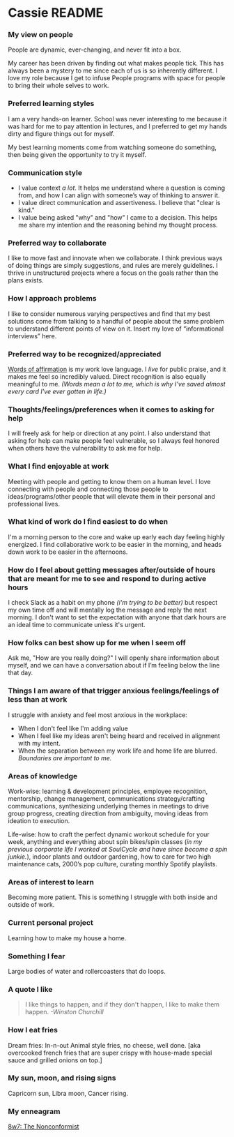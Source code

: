# Cassie README

### My view on people

People are dynamic, ever-changing, and never fit into a box.

My career has been driven by finding out what makes people tick. This has always been a mystery to me since each of us is so inherently different. I love my role because I get to infuse People programs with space for people to bring their whole selves to work.

### Preferred learning styles

I am a very hands-on learner. School was never interesting to me because it was hard for me to pay attention in lectures, and I preferred to get my hands dirty and figure things out for myself.

My best learning moments come from watching someone do something, then being given the opportunity to try it myself.

### Communication style

- I value context _a lot_. It helps me understand where a question is coming from, and how I can align with someone’s way of thinking to answer it.
- I value direct communication and assertiveness. I believe that "clear is kind."
- I value being asked "why" and "how" I came to a decision. This helps me share my intention and the reasoning behind my thought process.

### Preferred way to collaborate

I like to move fast and innovate when we collaborate. I think previous ways of doing things are simply suggestions, and rules are merely guidelines. I thrive in unstructured projects where a focus on the goals rather than the plans exists.

### How I approach problems

I like to consider numerous varying perspectives and find that my best solutions come from talking to a handful of people about the same problem to understand different points of view on it. Insert my love of “informational interviews” here.

### Preferred way to be recognized/appreciated

[Words of affirmation](https://www.5lovelanguages.com/learn) is my work love language. I _live_ for public praise, and it makes me feel so incredibly valued. Direct recognition is also equally meaningful to me. _(Words mean a lot to me, which is why I’ve saved almost every card I've ever gotten in life.)_

### Thoughts/feelings/preferences when it comes to asking for help

I will freely ask for help or direction at any point. I also understand that asking for help can make people feel vulnerable, so I always feel honored when others have the vulnerability to ask me for help.

### What I find enjoyable at work

Meeting with people and getting to know them on a human level. I love connecting with people and connecting those people to ideas/programs/other people that will elevate them in their personal and professional lives.

### What kind of work do I find easiest to do when

I'm a morning person to the core and wake up early each day feeling highly energized. I find collaborative work to be easier in the morning, and heads down work to be easier in the afternoons.

### How do I feel about getting messages after/outside of hours that are meant for me to see and respond to during active hours

I check Slack as a habit on my phone _(i'm trying to be better)_ but respect my own time off and will mentally log the message and reply the next morning. I don't want to set the expectation with anyone that dark hours are an ideal time to communicate unless it's urgent.

### How folks can best show up for me when I seem off

Ask me, "How are you really doing?" I will openly share information about myself, and we can have a conversation about if I’m feeling below the line that day.

### Things I am aware of that trigger anxious feelings/feelings of less than at work

I struggle with anxiety and feel most anxious in the workplace:

- When I don't feel like I'm adding value
- When I feel like my ideas aren't being heard and received in alignment with my intent.
- When the separation between my work life and home life are blurred. _Boundaries are important to me._

### Areas of knowledge

Work-wise: learning & development principles, employee recognition, mentorship, change management, communications strategy/crafting communications, synthesizing underlying themes in meetings to drive group progress, creating direction from ambiguity, moving ideas from ideation to execution.

Life-wise: how to craft the perfect dynamic workout schedule for your week, anything and everything about spin bikes/spin classes (_in my previous corporate life I worked at SoulCycle and have since become a spin junkie._), indoor plants and outdoor gardening, how to care for two high maintenance cats, 2000’s pop culture, curating monthly Spotify playlists.

### Areas of interest to learn

Becoming more patient. This is something I struggle with both inside and outside of work.

### Current personal project

Learning how to make my house a home.

### Something I fear

Large bodies of water and rollercoasters that do loops.

### A quote I like

> I like things to happen, and if they don't happen, I like to make them happen.
> _-Winston Churchill_

### How I eat fries

Dream fries: In-n-out Animal style fries, no cheese, well done. [aka overcooked french fries that are super crispy with house-made special sauce and grilled onions on top.]

### My sun, moon, and rising signs

Capricorn sun, Libra moon, Cancer rising.

### My enneagram

[8w7: The Nonconformist](https://www.crystalknows.com/enneagram/type-8/wing-7)
